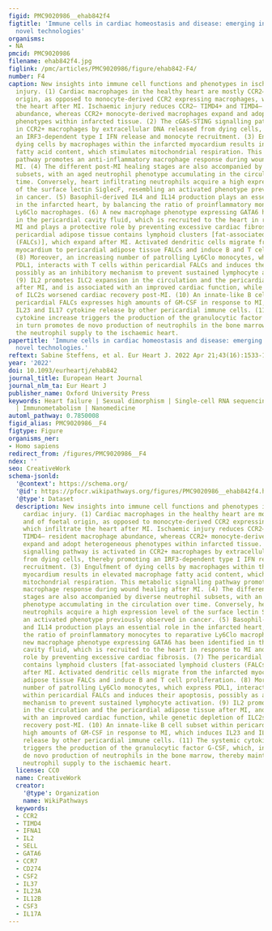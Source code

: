 ```yaml
---
figid: PMC9020986__ehab842f4
figtitle: 'Immune cells in cardiac homeostasis and disease: emerging insights from
  novel technologies'
organisms:
- NA
pmcid: PMC9020986
filename: ehab842f4.jpg
figlink: /pmc/articles/PMC9020986/figure/ehab842-F4/
number: F4
caption: New insights into immune cell functions and phenotypes in ischaemic cardiac
  injury. (1) Cardiac macrophages in the healthy heart are mostly CCR2– and of foetal
  origin, as opposed to monocyte-derived CCR2 expressing macrophages, which infiltrate
  the heart after MI. Ischaemic injury reduces CCR2– TIMD4+ and TIMD4– resident macrophage
  abundance, whereas CCR2+ monocyte-derived macrophages expand and adopt heterogeneous
  phenotypes within infarcted tissue. (2) The cGAS-STING signalling pathway is activated
  in CCR2+ macrophages by extracellular DNA released from dying cells, thereby promoting
  an IRF3-dependent type I IFN release and monocyte recruitment. (3) Engulfment of
  dying cells by macrophages within the infarcted myocardium results in elevated macrophage
  fatty acid content, which stimulates mitochondrial respiration. This metabolic signalling
  pathway promotes an anti-inflammatory macrophage response during wound healing after
  MI. (4) The different post-MI healing stages are also accompanied by diverse neutrophil
  subsets, with an aged neutrophil phenotype accumulating in the circulation over
  time. Conversely, heart infiltrating neutrophils acquire a high expression level
  of the surface lectin SiglecF, resembling an activated phenotype previously observed
  in cancer. (5) Basophil-derived IL4 and IL14 production plays an essential role
  in the infarcted heart, by balancing the ratio of proinflammatory monocytes to reparative
  Ly6Clo macrophages. (6) A new macrophage phenotype expressing GATA6 has been identified
  in the pericardial cavity fluid, which is recruited to the heart in response to
  MI and plays a protective role by preventing excessive cardiac fibrosis. (7) The
  pericardial adipose tissue contains lymphoid clusters [fat-associated lymphoid clusters
  (FALCs)], which expand after MI. Activated dendritic cells migrate from the infarcted
  myocardium to pericardial adipose tissue FALCs and induce B and T cell proliferation.
  (8) Moreover, an increasing number of patrolling Ly6Clo monocytes, which express
  PDL1, interacts with T cells within pericardial FALCs and induces their apoptosis,
  possibly as an inhibitory mechanism to prevent sustained lymphocyte activation.
  (9) IL2 promotes ILC2 expansion in the circulation and the pericardial adipose tissue
  after MI, and is associated with an improved cardiac function, while genetic depletion
  of ILC2s worsened cardiac recovery post-MI. (10) An innate-like B cell subset within
  pericardial FALCs expresses high amounts of GM-CSF in response to MI, which induces
  IL23 and IL17 cytokine release by other pericardial immune cells. (11) The systemic
  cytokine increase triggers the production of the granulocytic factor G-CSF, which,
  in turn promotes de novo production of neutrophils in the bone marrow, thereby maintaining
  the neutrophil supply to the ischaemic heart.
papertitle: 'Immune cells in cardiac homeostasis and disease: emerging insights from
  novel technologies.'
reftext: Sabine Steffens, et al. Eur Heart J. 2022 Apr 21;43(16):1533-1541.
year: '2022'
doi: 10.1093/eurheartj/ehab842
journal_title: European Heart Journal
journal_nlm_ta: Eur Heart J
publisher_name: Oxford University Press
keywords: Heart failure | Sexual dimorphism | Single-cell RNA sequencing | Bioimaging
  | Immunometabolism | Nanomedicine
automl_pathway: 0.7850008
figid_alias: PMC9020986__F4
figtype: Figure
organisms_ner:
- Homo sapiens
redirect_from: /figures/PMC9020986__F4
ndex: ''
seo: CreativeWork
schema-jsonld:
  '@context': https://schema.org/
  '@id': https://pfocr.wikipathways.org/figures/PMC9020986__ehab842f4.html
  '@type': Dataset
  description: New insights into immune cell functions and phenotypes in ischaemic
    cardiac injury. (1) Cardiac macrophages in the healthy heart are mostly CCR2–
    and of foetal origin, as opposed to monocyte-derived CCR2 expressing macrophages,
    which infiltrate the heart after MI. Ischaemic injury reduces CCR2– TIMD4+ and
    TIMD4– resident macrophage abundance, whereas CCR2+ monocyte-derived macrophages
    expand and adopt heterogeneous phenotypes within infarcted tissue. (2) The cGAS-STING
    signalling pathway is activated in CCR2+ macrophages by extracellular DNA released
    from dying cells, thereby promoting an IRF3-dependent type I IFN release and monocyte
    recruitment. (3) Engulfment of dying cells by macrophages within the infarcted
    myocardium results in elevated macrophage fatty acid content, which stimulates
    mitochondrial respiration. This metabolic signalling pathway promotes an anti-inflammatory
    macrophage response during wound healing after MI. (4) The different post-MI healing
    stages are also accompanied by diverse neutrophil subsets, with an aged neutrophil
    phenotype accumulating in the circulation over time. Conversely, heart infiltrating
    neutrophils acquire a high expression level of the surface lectin SiglecF, resembling
    an activated phenotype previously observed in cancer. (5) Basophil-derived IL4
    and IL14 production plays an essential role in the infarcted heart, by balancing
    the ratio of proinflammatory monocytes to reparative Ly6Clo macrophages. (6) A
    new macrophage phenotype expressing GATA6 has been identified in the pericardial
    cavity fluid, which is recruited to the heart in response to MI and plays a protective
    role by preventing excessive cardiac fibrosis. (7) The pericardial adipose tissue
    contains lymphoid clusters [fat-associated lymphoid clusters (FALCs)], which expand
    after MI. Activated dendritic cells migrate from the infarcted myocardium to pericardial
    adipose tissue FALCs and induce B and T cell proliferation. (8) Moreover, an increasing
    number of patrolling Ly6Clo monocytes, which express PDL1, interacts with T cells
    within pericardial FALCs and induces their apoptosis, possibly as an inhibitory
    mechanism to prevent sustained lymphocyte activation. (9) IL2 promotes ILC2 expansion
    in the circulation and the pericardial adipose tissue after MI, and is associated
    with an improved cardiac function, while genetic depletion of ILC2s worsened cardiac
    recovery post-MI. (10) An innate-like B cell subset within pericardial FALCs expresses
    high amounts of GM-CSF in response to MI, which induces IL23 and IL17 cytokine
    release by other pericardial immune cells. (11) The systemic cytokine increase
    triggers the production of the granulocytic factor G-CSF, which, in turn promotes
    de novo production of neutrophils in the bone marrow, thereby maintaining the
    neutrophil supply to the ischaemic heart.
  license: CC0
  name: CreativeWork
  creator:
    '@type': Organization
    name: WikiPathways
  keywords:
  - CCR2
  - TIMD4
  - IFNA1
  - IL2
  - SELL
  - GATA6
  - CCR7
  - CD274
  - CSF2
  - IL37
  - IL23A
  - IL12B
  - CSF3
  - IL17A
---
```

